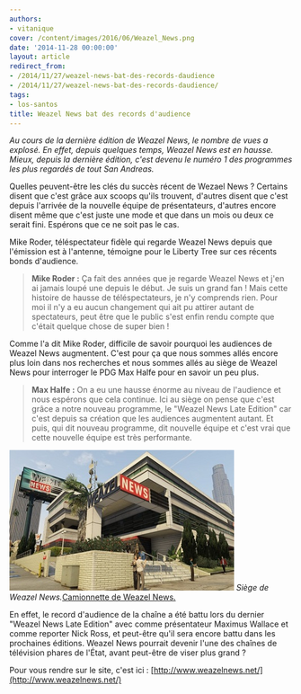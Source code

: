 ```yaml
---
authors:
- vitanique
cover: /content/images/2016/06/Weazel_News.png
date: '2014-11-28 00:00:00'
layout: article
redirect_from:
- /2014/11/27/weazel-news-bat-des-records-daudience
- /2014/11/27/weazel-news-bat-des-records-daudience/
tags:
- los-santos
title: Weazel News bat des records d'audience
---
```



_Au cours de la dernière édition de Weazel News, le nombre de vues a explosé. En effet, depuis quelques temps, Weazel News est en hausse. Mieux, depuis la dernière édition, c'est devenu le numéro 1 des programmes les plus regardés de tout San Andreas._

Quelles peuvent-être les clés du succès récent de Wezael News ? Certains disent que c'est grâce aux scoops qu'ils trouvent, d'autres disent que c'est depuis l'arrivée de la nouvelle équipe de présentateurs, d'autres encore disent même que c'est juste une mode et que dans un mois ou deux ce serait fini. Espérons que ce ne soit pas le cas.

Mike Roder, téléspectateur fidèle qui regarde Weazel News depuis que l'émission est à l'antenne, témoigne pour le Liberty Tree sur ces récents bonds d'audience.

> **Mike Roder :** Ça fait des années que je regarde Weazel News et j'en ai jamais loupé une depuis le début. Je suis un grand fan ! Mais cette histoire de hausse de téléspectateurs, je n'y comprends rien. Pour moi il n'y a eu aucun changement qui ait pu attirer autant de spectateurs, peut être que le public s'est enfin rendu compte que c'était quelque chose de super bien !

Comme l'a dit Mike Roder, difficile de savoir pourquoi les audiences de Weazel News augmentent. C'est pour ça que nous sommes allés encore plus loin dans nos recherches et nous sommes allés au siège de Weazel News pour interroger le PDG Max Halfe pour en savoir un peu plus.

> **Max Halfe :** On a eu une hausse énorme au niveau de l'audience et nous espérons que cela continue. Ici au siège on pense que c'est grâce a notre nouveau programme, le "Weazel News Late Edition" car c'est depuis sa création que les audiences augmentent autant. Et puis, qui dit nouveau programme, dit nouvelle équipe et c'est vrai que cette nouvelle équipe est très performante.

![Siège de Weazel News.](/content/images/2016/06/cdn52.atwikiimg.jpg)
_Siège de Weazel News._[Camionnette de Weazel News.](/content/images/2016/06/Weazel-news-rumpo-white-back-gtav.png)

En effet, le record d'audience de la chaîne a été battu lors du dernier "Weazel News Late Edition" avec comme présentateur Maximus Wallace et comme reporter Nick Ross, et peut-être qu'il sera encore battu dans les prochaines éditions. Weazel News pourrait devenir l'une des chaînes de télévision phares de l'État, avant peut-être de viser plus grand ?

Pour vous rendre sur le site, c'est ici : [http://www.weazelnews.net/](http://www.weazelnews.net/)